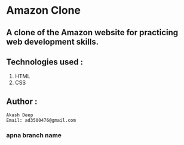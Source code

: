 # Amazon Clone

## A clone of the Amazon website for practicing web development skills.

## Technologies used :
   1. HTML
   2. CSS

## Author :
    Akash Deep
    Email: ad3500476@gmail.com

### apna branch name
